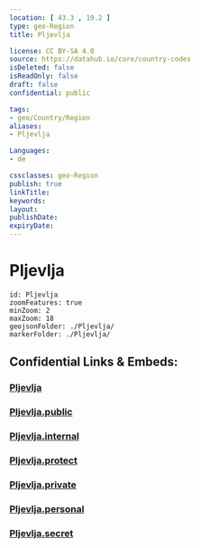 ```yaml
---
location: [ 43.3 , 19.2 ] 
type: geo-Region
title: Pljevlja

license: CC BY-SA 4.0
source: https://datahub.io/core/country-codes
isDeleted: false
isReadOnly: false
draft: false
confidential: public

tags:
- geo/Country/Region
aliases:
- Pljevlja

Languages:
- de

cssclasses: geo-Region
publish: true
linkTitle: 
keywords: 
layout: 
publishDate: 
expiryDate: 
---
```


# Pljevlja

```leaflet
id: Pljevlja
zoomFeatures: true 
minZoom: 2 
maxZoom: 18
geojsonFolder: ./Pljevlja/
markerFolder: ./Pljevlja/
```


## Confidential Links & Embeds: 

### [Pljevlja](/_Standards/Earth/Continent/Europe/Europe~South/Montenegro/Municipalities~Montenegro/Pljevlja.md) 

### [Pljevlja.public](/_public/Earth/Continent/Europe/Europe~South/Montenegro/Municipalities~Montenegro/Pljevlja.public.md) 

### [Pljevlja.internal](/_internal/Earth/Continent/Europe/Europe~South/Montenegro/Municipalities~Montenegro/Pljevlja.internal.md) 

### [Pljevlja.protect](/_protect/Earth/Continent/Europe/Europe~South/Montenegro/Municipalities~Montenegro/Pljevlja.protect.md) 

### [Pljevlja.private](/_private/Earth/Continent/Europe/Europe~South/Montenegro/Municipalities~Montenegro/Pljevlja.private.md) 

### [Pljevlja.personal](/_personal/Earth/Continent/Europe/Europe~South/Montenegro/Municipalities~Montenegro/Pljevlja.personal.md) 

### [Pljevlja.secret](/_secret/Earth/Continent/Europe/Europe~South/Montenegro/Municipalities~Montenegro/Pljevlja.secret.md)

